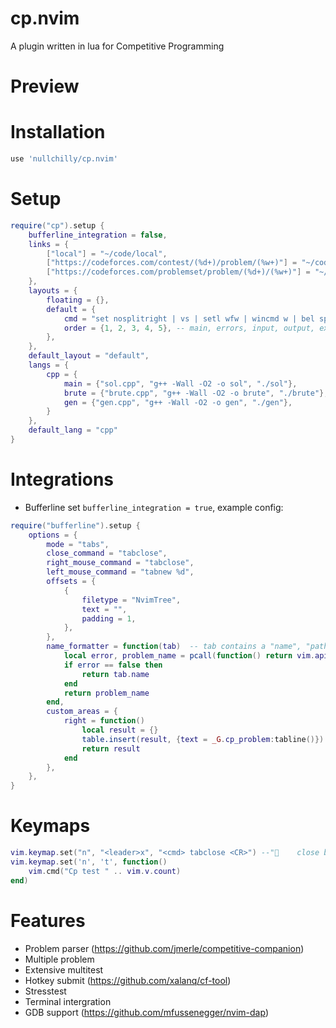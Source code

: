 

# cp.nvim

A plugin written in lua for Competitive Programming

# Preview

# Installation

```lua
use 'nullchilly/cp.nvim'
```

# Setup

```lua
require("cp").setup {
	bufferline_integration = false,
	links = {
		["local"] = "~/code/local",
		["https://codeforces.com/contest/(%d+)/problem/(%w+)"] = "~/code/contest/codeforces",
		["https://codeforces.com/problemset/problem/(%d+)/(%w+)"] = "~/code/contest/codeforces",
	},
	layouts = {
		floating = {},
		default = {
			cmd = "set nosplitright | vs | setl wfw | wincmd w | bel sp | vs | vs | 1wincmd w",
			order = {1, 2, 3, 4, 5}, -- main, errors, input, output, expected output
		},
	},
	default_layout = "default",
	langs = {
		cpp = {
			main = {"sol.cpp", "g++ -Wall -O2 -o sol", "./sol"},
			brute = {"brute.cpp", "g++ -Wall -O2 -o brute", "./brute"},
			gen = {"gen.cpp", "g++ -Wall -O2 -o gen", "./gen"},
		}
	},
	default_lang = "cpp"
}
```

# Integrations

- Bufferline
set `bufferline_integration = true`, example config:
```lua
require("bufferline").setup {
	options = {
		mode = "tabs",
		close_command = "tabclose",
		right_mouse_command = "tabclose",
		left_mouse_command = "tabnew %d",
		offsets = {
			{
				filetype = "NvimTree",
				text = "",
				padding = 1,
			},
		},
		name_formatter = function(tab)	-- tab contains a "name", "path" and "tabnr"
			local error, problem_name = pcall(function() return vim.api.nvim_tabpage_get_var(tab.tabnr, "cp_problem_name") end)
			if error == false then
				return tab.name
			end
			return problem_name
		end,
		custom_areas = {
			right = function()
				local result = {}
				table.insert(result, {text = _G.cp_problem:tabline()})
				return result
			end
		},
	},
}
```

# Keymaps
```lua
vim.keymap.set("n", "<leader>x", "<cmd> tabclose <CR>") --"	close buffer"
vim.keymap.set('n', 't', function()
	vim.cmd("Cp test " .. vim.v.count)
end)
```

# Features

- Problem parser (https://github.com/jmerle/competitive-companion)
- Multiple problem
- Extensive multitest
- Hotkey submit (https://github.com/xalanq/cf-tool)
- Stresstest
- Terminal intergration
- GDB support (https://github.com/mfussenegger/nvim-dap)
